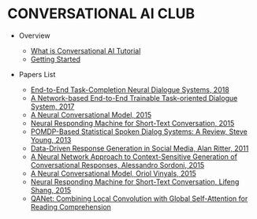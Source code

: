 <!-- docs/_sidebar.md -->

# CONVERSATIONAL AI CLUB

- Overview
  - [What is Conversational AI Tutorial]()
  - [Getting Started]()

- Papers List
  - [End-to-End Task-Completion Neural Dialogue Systems, 2018](papers/end-to-end-task-completion-neural-dialogue-systems-2018.md)
  - [A Network-based End-to-End Trainable Task-oriented Dialogue System, 2017](papers/a-network-based-end-to-end-trainable-task-oriented-dialogue-system-2017.md)
  - [A Neural Conversational Model, 2015](papers/a-neural-conversational-model-2015.md)
  - [Neural Responding Machine for Short-Text Conversation, 2015](papers/neural-responding-machine-for-short-text-conversation-2015.md)
  - [POMDP-Based Statistical Spoken Dialog Systems: A Review, Steve Young, 2013](papers/pomdp-based-statistical-spoken-dialog-systems-a-review-steve-young-2013.md)
  - [Data-Driven Response Generation in Social Media, Alan Ritter, 2011](data-driven-response-generation-in-social-media-alan-ritter-2011.md)
  - [A Neural Network Approach to Context-Sensitive Generation of Conversational Responses, Alessandro Sordoni, 2015](a-neural-network-approach-to-context-sensitive-generation-of-conversational-responses-alessandro-sordoni-2015.md)
  - [A Neural Conversational Model, Oriol Vinyals, 2015]()
  - [Neural Responding Machine for Short-Text Conversation, Lifeng Shang, 2015]()
  - [QANet: Combining Local Convolution with Global Self-Attention for Reading Comprehension](papers/qanet-combining-local-convolution-with-global-self-attention-for-reading-comprehension-2018.md)
